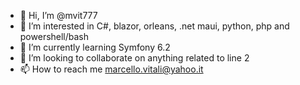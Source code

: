 - 👋 Hi, I’m @mvit777
- 👀 I’m interested in C#, blazor, orleans, .net maui, python, php and powershell/bash
- 🌱 I’m currently learning Symfony 6.2
- 💞️ I’m looking to collaborate on anything related to line 2
- 📫 How to reach me marcello.vitali@yahoo.it

<!---
mvit777/mvit777 is a ✨ special ✨ repository because its `README.md` (this file) appears on your GitHub profile.
You can click the Preview link to take a look at your changes.
--->
